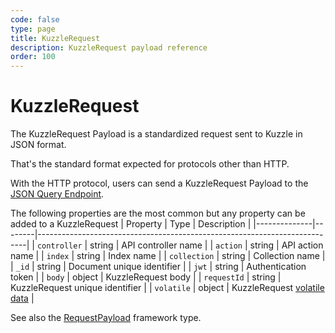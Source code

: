```yaml
---
code: false
type: page
title: KuzzleRequest
description: KuzzleRequest payload reference  
order: 100
---
```


# KuzzleRequest

The KuzzleRequest Payload is a standardized request sent to Kuzzle in JSON format.

That's the standard format expected for protocols other than HTTP.  

With the HTTP protocol, users can send a KuzzleRequest Payload to the [JSON Query Endpoint](/core/2/guides/main-concepts/api#json-query-endpoint).

The following properties are the most common but any property can be added to a KuzzleRequest
| Property     | Type   | Description                                                               |
|--------------|--------|---------------------------------------------------------------------------|
| `controller` | string | API controller name                                                       |
| `action`     | string | API action name                                                           |
| `index`      | string | Index name                                                                |
| `collection` | string | Collection name                                                           |
| `_id`        | string | Document unique identifier                                                |
| `jwt`        | string | Authentication token                                                      |
| `body`       | object | KuzzleRequest body                                                              |
| `requestId`  | string | KuzzleRequest unique identifier                                                 |
| `volatile`   | object | KuzzleRequest [volatile data](/core/2/guides/main-concepts/api#volatile-data) |

See also the [RequestPayload](/core/2/framework/types/request-payload) framework type.
